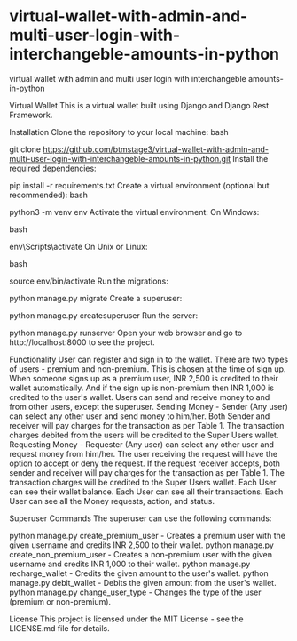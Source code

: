 # virtual-wallet-with-admin-and-multi-user-login-with-interchangeble-amounts-in-python
virtual wallet with admin and multi user login with interchangeble amounts-in-python

Virtual Wallet
This is a virtual wallet built using Django and Django Rest Framework.

Installation
Clone the repository to your local machine:
bash
 

git clone https://github.com/btmstage3/virtual-wallet-with-admin-and-multi-user-login-with-interchangeble-amounts-in-python.git
Install the required dependencies:
 

pip install -r requirements.txt
Create a virtual environment (optional but recommended):
bash
 

python3 -m venv env
Activate the virtual environment:
On Windows:

bash
 

env\Scripts\activate
On Unix or Linux:

bash
 

source env/bin/activate
Run the migrations:
 

python manage.py migrate
Create a superuser:
 

python manage.py createsuperuser
Run the server:
 

python manage.py runserver
Open your web browser and go to http://localhost:8000 to see the project.


Functionality
User can register and sign in to the wallet.
There are two types of users - premium and non-premium. This is chosen at the time of sign up.
When someone signs up as a premium user, INR 2,500 is credited to their wallet automatically. And if the sign up is non-premium then INR 1,000 is credited to the user's wallet.
Users can send and receive money to and from other users, except the superuser.
Sending Money - Sender (Any user) can select any other user and send money to him/her. Both Sender and receiver will pay charges for the transaction as per Table 1. The transaction charges debited from the users will be credited to the Super Users wallet.
Requesting Money - Requester (Any user) can select any other user and request money from him/her. The user receiving the request will have the option to accept or deny the request. If the request receiver accepts, both sender and receiver will pay charges for the transaction as per Table 1. The transaction charges will be credited to the Super Users wallet.
Each User can see their wallet balance.
Each User can see all their transactions.
Each User can see all the Money requests, action, and status.

Superuser Commands
The superuser can use the following commands:

python manage.py create_premium_user <username> - Creates a premium user with the given username and credits INR 2,500 to their wallet.
python manage.py create_non_premium_user <username> - Creates a non-premium user with the given username and credits INR 1,000 to their wallet.
python manage.py recharge_wallet <username> <amount> - Credits the given amount to the user's wallet.
python manage.py debit_wallet <username> <amount> - Debits the given amount from the user's wallet.
python manage.py change_user_type <username> <type> - Changes the type of the user (premium or non-premium).

License
This project is licensed under the MIT License - see the LICENSE.md file for details.
